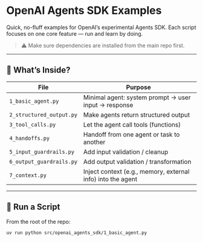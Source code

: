# OpenAI Agents SDK Examples

Quick, no-fluff examples for OpenAI’s experimental Agents SDK. Each script focuses on one core feature — run and learn by doing.

> ⚠️ Make sure dependencies are installed from the main repo first.

---

## 🧩 What’s Inside?

| File                   | Purpose                                                       |
|------------------------|---------------------------------------------------------------|
| `1_basic_agent.py`     | Minimal agent: system prompt → user input → response          |
| `2_structured_output.py` | Make agents return structured output                        |
| `3_tool_calls.py`      | Let the agent call tools (functions)                          |
| `4_handoffs.py`        | Handoff from one agent or task to another                     |
| `5_input_guardrails.py`| Add input validation / cleanup                                |
| `6_output_guardrails.py`| Add output validation / transformation                       |
| `7_context.py`         | Inject context (e.g., memory, external info) into the agent   |

---

## 🚀 Run a Script

From the root of the repo:

```bash
uv run python src/openai_agents_sdk/1_basic_agent.py
```